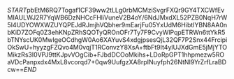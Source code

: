 $START$pbEtM6RQ7Togaf1CF39ww2tLLg0rbMCMziSvgrFXQr9GY4TXCWfEvMIAULWJ2R7YqWB6DzNHCcFHliVuneV2B4oY/6NdJMxdXL52PZB0NqH7rW5I4UDYOWXWZUYQPEJdRJmjhVQbher9mEarjFu05YxUdM6HibtIYBN8AA0nbKiD7ZOFq0Z3ehKNpZRhSQOTyQROnOFr7Ty7F9CvyWlPqpETRWn6ttYkR5bTNYscUK0MwIgeOCdhgW0Ao6XAYuvS4xdgjpsesQjL32QF7P2Snx44FrcipiOkSwU+hyyzgFZQvo4M0vqjT1RConvzY8XsA+ftbFt9It4ylUJXdGmE5jMjYTOMikzRs3I0VPJ9ttKJpvVOgCib+FJbdDCOoMkihs+LDoRpGPT1hhpmezw5ROaVDcPanpxdx4MxL8vcorqd7+0qw9UufgzXA8rpINuyfph26NtNI9YrZrfLraBDcw==$END$